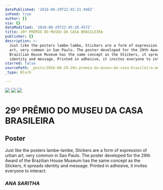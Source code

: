 ```yaml
---
datePublished: '2016-08-29T22:45:31.948Z'
inFeed: true
author: []
via: {}
dateModified: '2016-08-29T22:45:26.457Z'
title: 29º PRÊMIO DO MUSEU DA CASA BRASILEIRA
publisher: {}
description: >-
  Just like the posters lambe-lambe, Stickers are a form of expression of urban
  art, very common in Sao Paulo. The poster developed for the 29th Award of the
  Brazilian House Museum has the same concept as the Stickers, it spreads
  identity and message. Printed in adhesive, it invites everyone to interact.
starred: false
sourcePath: _posts/2016-08-29-29o-premio-do-museu-da-casa-brasileira.md
_type: Blurb

---
```

![](https://the-grid-user-content.s3-us-west-2.amazonaws.com/a6b7024a-cf26-4bb3-8e8d-2735cb4ead19.jpg)
![](https://the-grid-user-content.s3-us-west-2.amazonaws.com/ed2d3e54-6200-4732-8063-584982e79b23.jpg)
![](https://the-grid-user-content.s3-us-west-2.amazonaws.com/e3578de1-67db-42f3-8b94-233424633615.jpg)

# 29º PRÊMIO DO MUSEU DA CASA BRASILEIRA

## Poster

Just like the posters lambe-lambe, Stickers are a form of expression of urban art, very common in Sao Paulo. The poster developed for the 29th Award of the Brazilian House Museum has the same concept as the Stickers, it spreads identity and message. Printed in adhesive, it invites everyone to interact.

### _ANA SARITHA_